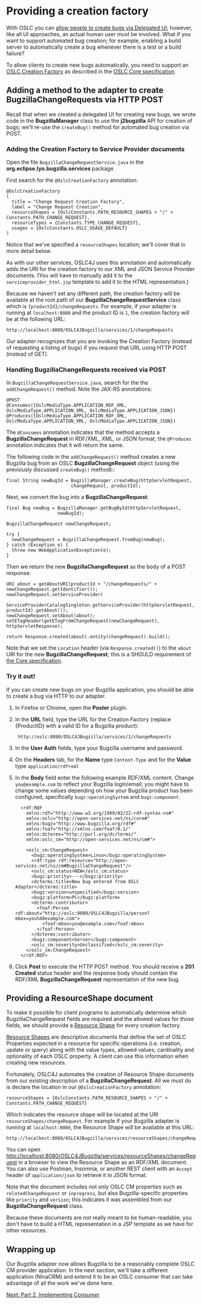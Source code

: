 # Providing a creation factory 

With OSLC you can [allow people to create bugs via Delegated UI](1_6_ui_creation); however, like all UI approaches, an actual human user must be involved. What if you want to support automated bug creation; for example, enabling a build server to automatically create a bug whenever there is a test or a build failure? 

To allow clients to create new bugs automatically, you need to support an [OSLC Creation Factory](https://archive.open-services.net/bin/view/Main/OslcCoreSpecification.html#Creation_Factories) as described in the [OSLC Core specification](https://archive.open-services.net/bin/view/Main/OslcCoreSpecification.html). 



## Adding a method to the adapter to create BugzillaChangeRequests via HTTP POST

Recall that when we created a delegated UI for creating new bugs, we wrote code in the **BugzillaManager** class to use the **j2bugzilla** API for creation of bugs; we’ll re-use the `createBug()` method for automated bug creation via POST.

### Adding the Creation Factory to Service Provider documents

Open the file `BugzillaChangeRequestService.java` in the **org.eclipse.lyo.bugzilla.services** package.

First search for the `@OslcCreationFactory` annotation: 

    @OslcCreationFactory
    (
      title = "Change Request Creation Factory",
      label = "Change Request Creation",
      resourceShapes = {OslcConstants.PATH_RESOURCE_SHAPES + "/" + Constants.PATH_CHANGE_REQUEST},
      resourceTypes = {Constants.TYPE_CHANGE_REQUEST},
      usages = {OslcConstants.OSLC_USAGE_DEFAULT}
    )

Notice that we've specified a `resourceShapes` location; we'll cover that in more detail below.

As with our other services, OSLC4J uses this annotation and automatically adds the URI for the creation factory to our XML and JSON Service Provider documents. (You will have to manually add it to the `serviceprovider_html.jsp` template to add it to the HTML representation.)

Because we haven't set any different path, the creation factory will be available at the root path of our **BugzillaChangeRequestService** class which is `{productId}/changeRequests`. For example, if your adapter is running at `localhost:8080` and the product ID is `1`, the creation factory will be at the following URL:

    http://localhost:8080/OSLC4JBugzilla/services/1/changeRequests

Our adapter recognizes that you are invoking the Creation Factory (instead of requesting a listing of bugs) if you request that URL using HTTP POST (instead of GET).  



### Handling BugzillaChangeRequests received via POST

In `BugzillaChangeRequestService.java`, search for the the `addChangeRequest()` method. Note the JAX-RS annotations:

    @POST
    @Consumes({OslcMediaType.APPLICATION_RDF_XML, OslcMediaType.APPLICATION_XML, OslcMediaType.APPLICATION_JSON})
    @Produces({OslcMediaType.APPLICATION_RDF_XML, OslcMediaType.APPLICATION_XML, OslcMediaType.APPLICATION_JSON})

The `@Consumes` annotation indicates that the method accepts a **BugzillaChangeRequest** in RDF/XML, XML, or JSON format; the `@Produces` annotation indicates that it will return the same.

The following code in the `addChangeRequest()` method creates a new Bugzilla bug from an OSLC **BugzillaChangeRequest** object (using the previously discussed `createBug()` method)::

    final String newBugId = BugzillaManager.createBug(httpServletRequest,
                            changeRequest, productId);     

Next, we convert the bug into a **BugzillaChangeRequest**:

    final Bug newBug = BugzillaManager.getBugById(httpServletRequest,
                       newBugId);
        
    BugzillaChangeRequest newChangeRequest;

    try {
      newChangeRequest = BugzillaChangeRequest.fromBug(newBug);
    } catch (Exception e) {
      throw new WebApplicationException(e);
    }

Then we return the new **BugzillaChangeRequest** as the body of a POST response:

    URI about = getAboutURI(productId + "/changeRequests/" + newChangeRequest.getIdentifier());
    newChangeRequest.setServiceProvider(
      ServiceProviderCatalogSingleton.getServiceProvider(httpServletRequest, productId).getAbout());
    newChangeRequest.setAbout(about);
    setETagHeader(getETagFromChangeRequest(newChangeRequest), httpServletResponse);

    return Response.created(about).entity(changeRequest).build();

Note that we set the `Location` header (via `Response.created()`) to the `about` URI for the new **BugzillaChangeRequest**; this is a SHOULD requirement of [the Core specification](https://docs.oasis-open-projects.org/oslc-op/core/v3.0/os/oslc-core.html).

### Try it out!

If you can create new bugs on your Bugzilla application, you should be able to create a bug via HTTP to our adapter.

1. In Firefox or Chrome, open the **Poster** plugin.
2. In the **URL** field, type the URL for the Creation Factory (replace {ProductID} with a valid ID for a Bugzilla product):
    
        http://oslc:8080/OSLC4JBugzilla/services/1/changeRequests
3. In the **User Auth** fields, type your Bugzilla username and password.
4. On the **Headers** tab, for the **Name** type `Content-Type` and for the **Value** type `application/rdf+xml`
5. In the **Body** field enter the following example RDF/XML content. Change `you@example.com` to reflect your Bugzilla login/email; you might have to change some values depending on how your Bugzilla product has been configured, specifically `bugz:operatingSystem` and `bugz:component`.
		 
		 <rdf:RDF
		   xmlns:rdf="http://www.w3.org/1999/02/22-rdf-syntax-ns#"
		   xmlns:oslc="http://open-services.net/ns/core#"
		   xmlns:bugz="http://www.bugzilla.org/rdf#"
		   xmlns:foaf="http://xmlns.com/foaf/0.1/"
		   xmlns:dcterms="http://purl.org/dc/terms/"
		   xmlns:oslc_cm="http://open-services.net/ns/cm#">

		   <oslc_cm:ChangeRequest>
			 <bugz:operatingSystem>Linux</bugz:operatingSystem>
			 <rdf:type rdf:resource="http://open-services.net/ns/cm#BugzillaChangeRequest"/>
			 <oslc_cm:status>NEW</oslc_cm:status>
			 <bugz:priority>---</bugz:priority>
			 <dcterms:title>New bug entered from OSLC Adapter</dcterms:title>
			 <bugz:version>unspecified</bugz:version>
			 <bugz:platform>PC</bugz:platform>
			 <dcterms:contributor>
			   <foaf:Person rdf:about="http://oslc:8080/OSLC4JBugzilla/person?mbox=you%40example.com">
				 <foaf:mbox>you@example.com</foaf:mbox>
			   </foaf:Person>
			 </dcterms:contributor>
			 <bugz:component>Server</bugz:component>
			 <oslc_cm:severity>Unclassified</oslc_cm:severity>
		   </oslc_cm:ChangeRequest>
		 </rdf:RDF>
6. Click **Post** to execute the HTTP POST method. You should receive a **201 Created** status header and the response body should contain the RDF/XML **BugzillaChangeRequest** representation of the new bug.



## Providing a ResourceShape document

To make it possible for client programs to automatically determine which BugzillaChangeRequest fields are required and the allowed values for those fields, we should provide a [Resource Shape](https://open-services.net/resources/oslc-primer/#resourceshapes) for every creation factory.

[Resource Shapes](http://archive.open-services.net/bin/view/Main/OslcCoreSpecification?sortcol=table;table=up#Overview) are descriptive documents that define the set of OSLC Properties expected in a resource for specific operations (i.e. creation, update or query) along with the value types, allowed values, cardinality and optionality of each OSLC property. A client can use this information when creating new resources.

Fortunately, OSLC4J automates the creation of Resource Shape documents from our existing description of a **BugzillaChangeRequest**. All we must do is declare the location in our `@OslcCreationFactory` annotation:

    resourceShapes = {OslcConstants.PATH_RESOURCE_SHAPES + "/" + Constants.PATH_CHANGE_REQUEST}

Which indicates the resource shape will be located at the URI `resourceShapes/changeRequest`. For example if your Bugzilla adapter is running at `localhost:8080`, the Resource Shape will be available at this URL:

    http://localhost:8080/OSLC4JBugzilla/services/resourceShapes/changeRequest

You can open <http://localhost:8080/OSLC4JBugzilla/services/resourceShapes/changeRequest> in a browser to view the Resource Shape as an RDF/XML document. You can also use Postman, Insomnia, or another REST client with an `Accept` header of `application/json` to retrieve it in JSON format.

Note that the document includes not only OSLC CM properties such as `relatedChangeRequest` or `inprogress`, but also Bugzilla-specific properties like `priority` and `version`; this indicates it was assembled from our **BugzillaChangeRequest** class.

Because these documents are not really meant to be human-readable, you don't have to build a HTML representation in a JSP template as we have for other resources.


## Wrapping up

Our Bugzilla adapter now allows Bugzilla to be a reasonably complete OSLC CM provider application. In the next section, we'll take a different application (NinaCRM) and extend it to be an OSLC consumer that can take advantage of all the work we've done here.

[Next: Part 2, Implementing Consumer](../integrating_with_an_oslc_provider/2_0_implementing_consumer)
